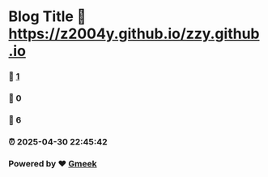 # Blog Title :link: https://z2004y.github.io/zzy.github.io 
### :page_facing_up: [1](https://z2004y.github.io/zzy.github.io/tag.html) 
### :speech_balloon: 0 
### :hibiscus: 6 
### :alarm_clock: 2025-04-30 22:45:42 
### Powered by :heart: [Gmeek](https://github.com/Meekdai/Gmeek)
